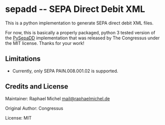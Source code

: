 sepadd -- SEPA Direct Debit XML
===============================

This is a python implementation to generate SEPA direct debit XML files.

For now, this is basically a properly packaged, python 3 tested version 
of the [PySepaDD](https://github.com/congressus/PySepaDD)
implementation that was released by The Congressus under the MIT license.
Thanks for your work!

Limitations
-----------

* Currently, only SEPA PAIN.008.001.02 is supported.

Credits and License
-------------------

Maintainer: Raphael Michel <mail@raphaelmichel.de>

Original Author: Congressus

License: MIT

